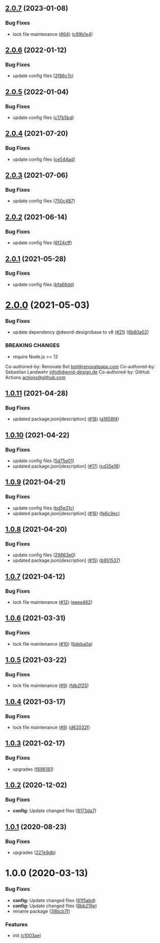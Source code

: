 ## [2.0.7](https://github.com/dword-design/nuxt-sass-importer/compare/v2.0.6...v2.0.7) (2023-01-08)


### Bug Fixes

* lock file maintenance ([#64](https://github.com/dword-design/nuxt-sass-importer/issues/64)) ([c99b1e4](https://github.com/dword-design/nuxt-sass-importer/commit/c99b1e4d6dd65269026e5668c3c347e6d488b025))

## [2.0.6](https://github.com/dword-design/nuxt-sass-importer/compare/v2.0.5...v2.0.6) (2022-01-12)


### Bug Fixes

* update config files ([2f86c7c](https://github.com/dword-design/nuxt-sass-importer/commit/2f86c7cbd096ad0dc171ca16973405decc3fbedd))

## [2.0.5](https://github.com/dword-design/nuxt-sass-importer/compare/v2.0.4...v2.0.5) (2022-01-04)


### Bug Fixes

* update config files ([c17b5bd](https://github.com/dword-design/nuxt-sass-importer/commit/c17b5bdfb25fafbcf8d81aa9afd16330dc2922b8))

## [2.0.4](https://github.com/dword-design/nuxt-sass-importer/compare/v2.0.3...v2.0.4) (2021-07-20)


### Bug Fixes

* update config files ([ce544ad](https://github.com/dword-design/nuxt-sass-importer/commit/ce544ad35dcd04ced288b5ba31b50455015da68b))

## [2.0.3](https://github.com/dword-design/nuxt-sass-importer/compare/v2.0.2...v2.0.3) (2021-07-06)


### Bug Fixes

* update config files ([750c487](https://github.com/dword-design/nuxt-sass-importer/commit/750c487d6c254fc6874be639d36958fbe6d4745b))

## [2.0.2](https://github.com/dword-design/nuxt-sass-importer/compare/v2.0.1...v2.0.2) (2021-06-14)


### Bug Fixes

* update config files ([6f24cff](https://github.com/dword-design/nuxt-sass-importer/commit/6f24cff094887ffa6534d655ca9e19213257452d))

## [2.0.1](https://github.com/dword-design/nuxt-sass-importer/compare/v2.0.0...v2.0.1) (2021-05-28)


### Bug Fixes

* update config files ([bfa66dd](https://github.com/dword-design/nuxt-sass-importer/commit/bfa66ddc8396b2e0d0b65a866a3c057f3d39b156))

# [2.0.0](https://github.com/dword-design/nuxt-sass-importer/compare/v1.0.11...v2.0.0) (2021-05-03)


### Bug Fixes

* update dependency @dword-design/base to v8 ([#21](https://github.com/dword-design/nuxt-sass-importer/issues/21)) ([6b80a02](https://github.com/dword-design/nuxt-sass-importer/commit/6b80a02af9e7d6daa56dde0e084961358aa83ecf))


### BREAKING CHANGES

* require Node.js >= 12

Co-authored-by: Renovate Bot <bot@renovateapp.com>
Co-authored-by: Sebastian Landwehr <info@dword-design.de>
Co-authored-by: GitHub Actions <actions@github.com>

## [1.0.11](https://github.com/dword-design/nuxt-sass-importer/compare/v1.0.10...v1.0.11) (2021-04-28)


### Bug Fixes

* updated package.json[description] ([#18](https://github.com/dword-design/nuxt-sass-importer/issues/18)) ([a1858f4](https://github.com/dword-design/nuxt-sass-importer/commit/a1858f43105df1a8ca16ff4a14500c2328a10622))

## [1.0.10](https://github.com/dword-design/nuxt-sass-importer/compare/v1.0.9...v1.0.10) (2021-04-22)


### Bug Fixes

* update config files ([5d75e01](https://github.com/dword-design/nuxt-sass-importer/commit/5d75e01ece3100a81f3f1f8412cf9d4079e39306))
* updated package.json[description] ([#17](https://github.com/dword-design/nuxt-sass-importer/issues/17)) ([cd35e16](https://github.com/dword-design/nuxt-sass-importer/commit/cd35e166916583d476b0f694cc6dc28f5159e1bc))

## [1.0.9](https://github.com/dword-design/nuxt-sass-importer/compare/v1.0.8...v1.0.9) (2021-04-21)


### Bug Fixes

* update config files ([bd5e31c](https://github.com/dword-design/nuxt-sass-importer/commit/bd5e31c935171b0a254dfb0472df7e9494d27ffa))
* updated package.json[description] ([#16](https://github.com/dword-design/nuxt-sass-importer/issues/16)) ([fe6c9ec](https://github.com/dword-design/nuxt-sass-importer/commit/fe6c9ec91ae11e90adc020bbc9a6523814e1f2a5))

## [1.0.8](https://github.com/dword-design/nuxt-sass-importer/compare/v1.0.7...v1.0.8) (2021-04-20)


### Bug Fixes

* update config files ([29663e0](https://github.com/dword-design/nuxt-sass-importer/commit/29663e0e6ffce32f9b0184f1fda9fbaeaa68024f))
* updated package.json[description] ([#15](https://github.com/dword-design/nuxt-sass-importer/issues/15)) ([b951537](https://github.com/dword-design/nuxt-sass-importer/commit/b95153782bb87d36480d5bcce490607c824cbd54))

## [1.0.7](https://github.com/dword-design/nuxt-sass-importer/compare/v1.0.6...v1.0.7) (2021-04-12)


### Bug Fixes

* lock file maintenance ([#12](https://github.com/dword-design/nuxt-sass-importer/issues/12)) ([eeea462](https://github.com/dword-design/nuxt-sass-importer/commit/eeea462c47ae9025101f66449304388aebe7ec56))

## [1.0.6](https://github.com/dword-design/nuxt-sass-importer/compare/v1.0.5...v1.0.6) (2021-03-31)


### Bug Fixes

* lock file maintenance ([#10](https://github.com/dword-design/nuxt-sass-importer/issues/10)) ([6deba0a](https://github.com/dword-design/nuxt-sass-importer/commit/6deba0afed874d09c2469a489fbf932f05a669a5))

## [1.0.5](https://github.com/dword-design/nuxt-sass-importer/compare/v1.0.4...v1.0.5) (2021-03-22)


### Bug Fixes

* lock file maintenance ([#9](https://github.com/dword-design/nuxt-sass-importer/issues/9)) ([fdb2f25](https://github.com/dword-design/nuxt-sass-importer/commit/fdb2f250017980a5ab1e73166d6da7976b24b3f8))

## [1.0.4](https://github.com/dword-design/nuxt-sass-importer/compare/v1.0.3...v1.0.4) (2021-03-17)


### Bug Fixes

* lock file maintenance ([#8](https://github.com/dword-design/nuxt-sass-importer/issues/8)) ([d62032f](https://github.com/dword-design/nuxt-sass-importer/commit/d62032f27416d7e85dd9c50ef83c8b7bc73a3451))

## [1.0.3](https://github.com/dword-design/nuxt-sass-importer/compare/v1.0.2...v1.0.3) (2021-02-17)


### Bug Fixes

* upgrades ([f696181](https://github.com/dword-design/nuxt-sass-importer/commit/f6961811bf2f7a95ac1605a2fa9db88e7b846dfc))

## [1.0.2](https://github.com/dword-design/nuxt-sass-importer/compare/v1.0.1...v1.0.2) (2020-12-02)


### Bug Fixes

* **config:** Update changed files ([9173da7](https://github.com/dword-design/nuxt-sass-importer/commit/9173da7e2df1f49b77c3cd8c1e16230338dd7308))

## [1.0.1](https://github.com/dword-design/nuxt-sass-importer/compare/v1.0.0...v1.0.1) (2020-08-23)


### Bug Fixes

* upgrades ([227e9db](https://github.com/dword-design/nuxt-sass-importer/commit/227e9db24119761a328478e09c011dc915d0d92a))

# 1.0.0 (2020-03-13)


### Bug Fixes

* **config:** Update changed files ([91f5abd](https://github.com/dword-design/nuxt-sass-importer/commit/91f5abd21bf77b343ac9345c2183e21beca30c6f))
* **config:** Update changed files ([8bb219e](https://github.com/dword-design/nuxt-sass-importer/commit/8bb219e6d34bcfb5fb2aca785dde783686474d9f))
* rename package ([39bcb7f](https://github.com/dword-design/nuxt-sass-importer/commit/39bcb7f94b3f20617c89b05f9990b0817e6a1605))


### Features

* init ([c1003ae](https://github.com/dword-design/nuxt-sass-importer/commit/c1003aee626eab8e5c3bdd4319edbc894a9cf2af))
